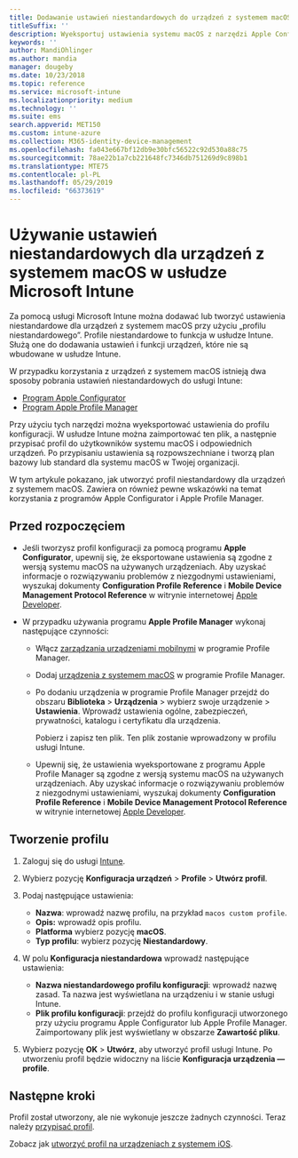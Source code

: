 ```yaml
---
title: Dodawanie ustawień niestandardowych do urządzeń z systemem macOS w usłudze Microsoft Intune — Azure | Microsoft Docs
titleSuffix: ''
description: Wyeksportuj ustawienia systemu macOS z narzędzi Apple Configurator lub Apple Profile Manager, a następnie zaimportuj te ustawienia do usługi Microsoft Intune. Za pomocą tych ustawień można tworzyć, wykorzystywać i kontrolować niestandardowe funkcje i ustawienia na urządzeniach z systemem macOS. Następnie ten profil niestandardowy można przypisać lub rozpowszechnić do urządzeń z systemem macOS w organizacji, aby utworzyć plan bazowy lub standard.
keywords: ''
author: MandiOhlinger
ms.author: mandia
manager: dougeby
ms.date: 10/23/2018
ms.topic: reference
ms.service: microsoft-intune
ms.localizationpriority: medium
ms.technology: ''
ms.suite: ems
search.appverid: MET150
ms.custom: intune-azure
ms.collection: M365-identity-device-management
ms.openlocfilehash: fa043e667bf12db9e30bfc56522c92d530a88c75
ms.sourcegitcommit: 78ae22b1a7cb221648fc7346db751269d9c898b1
ms.translationtype: MTE75
ms.contentlocale: pl-PL
ms.lasthandoff: 05/29/2019
ms.locfileid: "66373619"
---
```

# <a name="use-custom-settings-for-macos-devices-in-microsoft-intune"></a>Używanie ustawień niestandardowych dla urządzeń z systemem macOS w usłudze Microsoft Intune

Za pomocą usługi Microsoft Intune można dodawać lub tworzyć ustawienia niestandardowe dla urządzeń z systemem macOS przy użyciu „profilu niestandardowego”. Profile niestandardowe to funkcja w usłudze Intune. Służą one do dodawania ustawień i funkcji urządzeń, które nie są wbudowane w usłudze Intune.

W przypadku korzystania z urządzeń z systemem macOS istnieją dwa sposoby pobrania ustawień niestandardowych do usługi Intune:

- [Program Apple Configurator](https://itunes.apple.com/app/apple-configurator-2/id1037126344?mt=12)
- [Program Apple Profile Manager](https://support.apple.com/profile-manager)

Przy użyciu tych narzędzi można wyeksportować ustawienia do profilu konfiguracji. W usłudze Intune można zaimportować ten plik, a następnie przypisać profil do użytkowników systemu macOS i odpowiednich urządzeń. Po przypisaniu ustawienia są rozpowszechniane i tworzą plan bazowy lub standard dla systemu macOS w Twojej organizacji.

W tym artykule pokazano, jak utworzyć profil niestandardowy dla urządzeń z systemem macOS. Zawiera on również pewne wskazówki na temat korzystania z programów Apple Configurator i Apple Profile Manager.

## <a name="before-you-begin"></a>Przed rozpoczęciem

- Jeśli tworzysz profil konfiguracji za pomocą programu **Apple Configurator**, upewnij się, że eksportowane ustawienia są zgodne z wersją systemu macOS na używanych urządzeniach. Aby uzyskać informacje o rozwiązywaniu problemów z niezgodnymi ustawieniami, wyszukaj dokumenty **Configuration Profile Reference** i **Mobile Device Management Protocol Reference** w witrynie internetowej [Apple Developer](https://developer.apple.com/).

- W przypadku używania programu **Apple Profile Manager** wykonaj następujące czynności:

  - Włącz [zarządzania urządzeniami mobilnymi](https://help.apple.com/serverapp/mac/5.7/#/apd05B9B761-D390-4A75-9251-E9AD29A61D0C) w programie Profile Manager.
  - Dodaj [urządzenia z systemem macOS](https://help.apple.com/profilemanager/mac/5.7/#/pm9onzap1984) w programie Profile Manager.
  - Po dodaniu urządzenia w programie Profile Manager przejdź do obszaru **Biblioteka** > **Urządzenia** > wybierz swoje urządzenie > **Ustawienia**. Wprowadź ustawienia ogólne, zabezpieczeń, prywatności, katalogu i certyfikatu dla urządzenia.

    Pobierz i zapisz ten plik. Ten plik zostanie wprowadzony w profilu usługi Intune. 

  - Upewnij się, że ustawienia wyeksportowane z programu Apple Profile Manager są zgodne z wersją systemu macOS na używanych urządzeniach. Aby uzyskać informacje o rozwiązywaniu problemów z niezgodnymi ustawieniami, wyszukaj dokumenty **Configuration Profile Reference** i **Mobile Device Management Protocol Reference** w witrynie internetowej [Apple Developer](https://developer.apple.com/).

## <a name="create-the-profile"></a>Tworzenie profilu

1. Zaloguj się do usługi [Intune](https://go.microsoft.com/fwlink/?linkid=2090973).
2. Wybierz pozycję **Konfiguracja urządzeń** > **Profile** > **Utwórz profil**.
3. Podaj następujące ustawienia:

    - **Nazwa**: wprowadź nazwę profilu, na przykład `macos custom profile`.
    - **Opis:** wprowadź opis profilu.
    - **Platforma** wybierz pozycję **macOS**.
    - **Typ profilu**: wybierz pozycję **Niestandardowy**.

4. W polu **Konfiguracja niestandardowa** wprowadź następujące ustawienia:

    - **Nazwa niestandardowego profilu konfiguracji**: wprowadź nazwę zasad. Ta nazwa jest wyświetlana na urządzeniu i w stanie usługi Intune.
    - **Plik profilu konfiguracji**: przejdź do profilu konfiguracji utworzonego przy użyciu programu Apple Configurator lub Apple Profile Manager. Zaimportowany plik jest wyświetlany w obszarze **Zawartość pliku**.

5. Wybierz pozycję **OK** > **Utwórz**, aby utworzyć profil usługi Intune. Po utworzeniu profil będzie widoczny na liście **Konfiguracja urządzenia — profile**.

## <a name="next-steps"></a>Następne kroki

Profil został utworzony, ale nie wykonuje jeszcze żadnych czynności. Teraz należy [przypisać profil](device-profile-assign.md).

Zobacz jak [utworzyć profil na urządzeniach z systemem iOS](custom-settings-ios.md).
